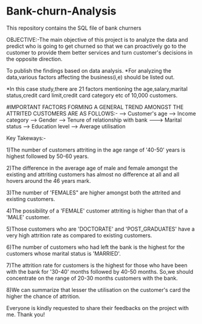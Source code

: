 # Bank-churn-Analysis
This repository contains the SQL file of bank churners

OBJECTIVE:-The main objective of this project is to analyze the data and predict who is going to get churned so that we can proactively go to the customer to provide them better services and turn customer's decisions in the opposite direction.

To publish the findings based on data analysis.
*For analyzing the data,various factors affecting the business(i,e) should be listed out.

*In this case study,there are 21 factors mentioning the age,salary,marital status,credit card limit,credit card category etc of 10,000 customers.

#IMPORTANT FACTORS FORMING A GENERAL TREND AMONGST THE ATTRITED CUSTOMERS ARE AS FOLLOWS:- --> Customer's age --> Income category --> Gender --> Tenure of relationship with bank ---> Marital status --> Education level --> Average utilisation

Key Takeways:-

1)The number of customers attriting in the age range of '40-50' years is highest followed by 50-60 years.

2)The difference in the average age of male and female amongst the existing and attriting customers has almost no difference at all and all hovers around the 46 years mark.

3)The number of 'FEMALES" are higher amongst both the attrited and existing customers.

4)The possibility of a 'FEMALE' customer attriting is higher than that of a 'MALE' customer.

5)Those customers who are 'DOCTORATE' and 'POST_GRADUATES' have a very high attrition rate as compared to existing customers.

6)The number of customers who had left the bank is the highest for the customers whose marital status is 'MARRIED'.

7)The attrition rate for customers is the highest for those who have been with the bank for '30-40' months followed by 40-50 months. So,we should concentrate on the range of 20-30 months customers with the bank.

8)We can summarize that lesser the utilisation on the customer's card the higher the chance of attrition.

Everyone is kindly requested to share their feedbacks on the project with me. Thank you!
